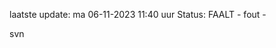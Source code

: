 laatste update: 
ma 06-11-2023 11:40   uur 
Status: FAALT - fout - 
<div class="service R">svn</div>